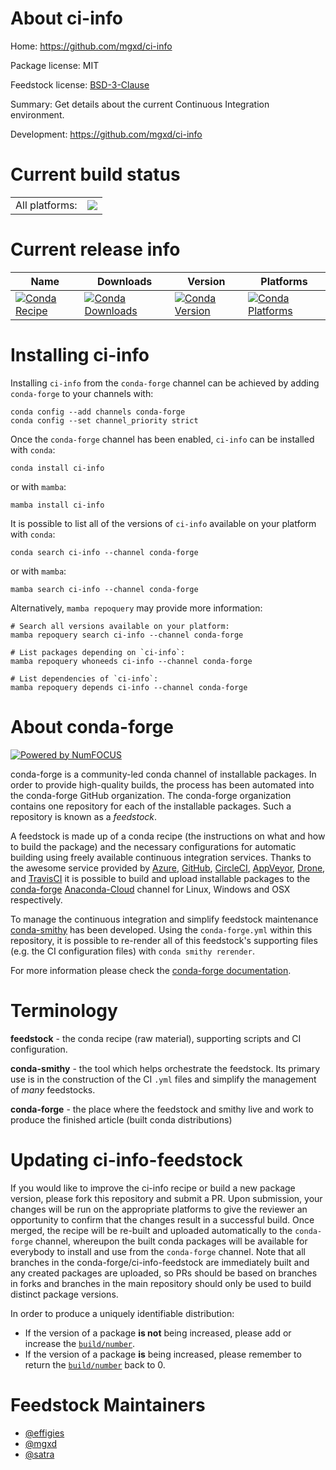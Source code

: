 About ci-info
=============

Home: https://github.com/mgxd/ci-info

Package license: MIT

Feedstock license: [BSD-3-Clause](https://github.com/conda-forge/ci-info-feedstock/blob/main/LICENSE.txt)

Summary: Get details about the current Continuous Integration environment.

Development: https://github.com/mgxd/ci-info

Current build status
====================


<table><tr><td>All platforms:</td>
    <td>
      <a href="https://dev.azure.com/conda-forge/feedstock-builds/_build/latest?definitionId=9527&branchName=main">
        <img src="https://dev.azure.com/conda-forge/feedstock-builds/_apis/build/status/ci-info-feedstock?branchName=main">
      </a>
    </td>
  </tr>
</table>

Current release info
====================

| Name | Downloads | Version | Platforms |
| --- | --- | --- | --- |
| [![Conda Recipe](https://img.shields.io/badge/recipe-ci--info-green.svg)](https://anaconda.org/conda-forge/ci-info) | [![Conda Downloads](https://img.shields.io/conda/dn/conda-forge/ci-info.svg)](https://anaconda.org/conda-forge/ci-info) | [![Conda Version](https://img.shields.io/conda/vn/conda-forge/ci-info.svg)](https://anaconda.org/conda-forge/ci-info) | [![Conda Platforms](https://img.shields.io/conda/pn/conda-forge/ci-info.svg)](https://anaconda.org/conda-forge/ci-info) |

Installing ci-info
==================

Installing `ci-info` from the `conda-forge` channel can be achieved by adding `conda-forge` to your channels with:

```
conda config --add channels conda-forge
conda config --set channel_priority strict
```

Once the `conda-forge` channel has been enabled, `ci-info` can be installed with `conda`:

```
conda install ci-info
```

or with `mamba`:

```
mamba install ci-info
```

It is possible to list all of the versions of `ci-info` available on your platform with `conda`:

```
conda search ci-info --channel conda-forge
```

or with `mamba`:

```
mamba search ci-info --channel conda-forge
```

Alternatively, `mamba repoquery` may provide more information:

```
# Search all versions available on your platform:
mamba repoquery search ci-info --channel conda-forge

# List packages depending on `ci-info`:
mamba repoquery whoneeds ci-info --channel conda-forge

# List dependencies of `ci-info`:
mamba repoquery depends ci-info --channel conda-forge
```


About conda-forge
=================

[![Powered by
NumFOCUS](https://img.shields.io/badge/powered%20by-NumFOCUS-orange.svg?style=flat&colorA=E1523D&colorB=007D8A)](https://numfocus.org)

conda-forge is a community-led conda channel of installable packages.
In order to provide high-quality builds, the process has been automated into the
conda-forge GitHub organization. The conda-forge organization contains one repository
for each of the installable packages. Such a repository is known as a *feedstock*.

A feedstock is made up of a conda recipe (the instructions on what and how to build
the package) and the necessary configurations for automatic building using freely
available continuous integration services. Thanks to the awesome service provided by
[Azure](https://azure.microsoft.com/en-us/services/devops/), [GitHub](https://github.com/),
[CircleCI](https://circleci.com/), [AppVeyor](https://www.appveyor.com/),
[Drone](https://cloud.drone.io/welcome), and [TravisCI](https://travis-ci.com/)
it is possible to build and upload installable packages to the
[conda-forge](https://anaconda.org/conda-forge) [Anaconda-Cloud](https://anaconda.org/)
channel for Linux, Windows and OSX respectively.

To manage the continuous integration and simplify feedstock maintenance
[conda-smithy](https://github.com/conda-forge/conda-smithy) has been developed.
Using the ``conda-forge.yml`` within this repository, it is possible to re-render all of
this feedstock's supporting files (e.g. the CI configuration files) with ``conda smithy rerender``.

For more information please check the [conda-forge documentation](https://conda-forge.org/docs/).

Terminology
===========

**feedstock** - the conda recipe (raw material), supporting scripts and CI configuration.

**conda-smithy** - the tool which helps orchestrate the feedstock.
                   Its primary use is in the construction of the CI ``.yml`` files
                   and simplify the management of *many* feedstocks.

**conda-forge** - the place where the feedstock and smithy live and work to
                  produce the finished article (built conda distributions)


Updating ci-info-feedstock
==========================

If you would like to improve the ci-info recipe or build a new
package version, please fork this repository and submit a PR. Upon submission,
your changes will be run on the appropriate platforms to give the reviewer an
opportunity to confirm that the changes result in a successful build. Once
merged, the recipe will be re-built and uploaded automatically to the
`conda-forge` channel, whereupon the built conda packages will be available for
everybody to install and use from the `conda-forge` channel.
Note that all branches in the conda-forge/ci-info-feedstock are
immediately built and any created packages are uploaded, so PRs should be based
on branches in forks and branches in the main repository should only be used to
build distinct package versions.

In order to produce a uniquely identifiable distribution:
 * If the version of a package **is not** being increased, please add or increase
   the [``build/number``](https://docs.conda.io/projects/conda-build/en/latest/resources/define-metadata.html#build-number-and-string).
 * If the version of a package **is** being increased, please remember to return
   the [``build/number``](https://docs.conda.io/projects/conda-build/en/latest/resources/define-metadata.html#build-number-and-string)
   back to 0.

Feedstock Maintainers
=====================

* [@effigies](https://github.com/effigies/)
* [@mgxd](https://github.com/mgxd/)
* [@satra](https://github.com/satra/)


